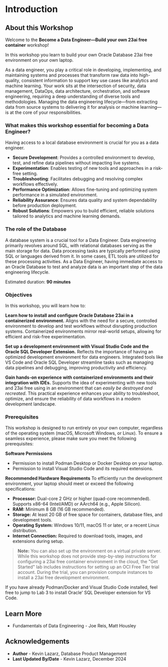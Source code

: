 # Introduction

## About this Workshop

Welcome to the **Become a Data Engineer—Build your own 23ai free container** workshop!

In this workshop you learn to build your own Oracle Database 23ai free environment on your own laptop.

As a data engineer, you play a critical role in developing, implementing, and maintaining systems and processes that transform raw data into high-quality, consistent information to support key use cases like analytics and machine learning. Your work sits at the intersection of security, data management, DataOps, data architecture, orchestration, and software engineering, requiring a deep understanding of diverse tools and methodologies. Managing the data engineering lifecycle—from extracting data from source systems to delivering it for analysis or machine learning—is at the core of your responsibilities.

### What makes this workshop essential for becoming a Data Engineer?
Having access to a local database environment is crucial for you as a data engineer. 
- **Secure Development**: Provides a controlled environment to develop, test, and refine data pipelines without impacting live systems.
- **Experimentation**: Enables testing of new tools and approaches in a risk-free setting.
- **Troubleshooting**: Facilitates debugging and resolving complex workflows effectively.
- **Performance Optimization**: Allows fine-tuning and optimizing system performance in a simulated environment.
- **Reliability Assurance**: Ensures data quality and system dependability before production deployment.
- **Robust Solutions**: Empowers you to build efficient, reliable solutions tailored to analytics and machine learning demands.

### The role of the Database
A database system is a crucial tool for a Data Engineer. Data engineering primarily revolves around SQL, with relational databases serving as the main storage for data. Data processing tasks are typically performed using SQL or languages derived from it. In some cases, ETL tools are utilized for these processing activities.
As a Data Engineer, having immediate access to an Oracle Database to test and analyze data is an important step of the data engineering lifecycle.

Estimated duration: **90 minutes**

### Objectives

In this workshop, you will learn how to:

**Learn how to install and configure Oracle Database 23ai in a containerized environment.**
Aligns with the need for a secure, controlled environment to develop and test workflows without disrupting production systems. Containerized environments mirror real-world setups, allowing for efficient and risk-free experimentation.

**Set up a development environment with Visual Studio Code and the Oracle SQL Developer Extension.**
Reflects the importance of having an optimized development environment for data engineers. Integrated tools like VS Code and Oracle SQL Developer streamline tasks such as managing data pipelines and debugging, improving productivity and efficiency.

**Gain hands-on experience with containerized environments and their integration with IDEs.**
Supports the idea of experimenting with new tools and 23ai free using in an environment that can *easily be destroyed and recreated*. This practical experience enhances your ability to troubleshoot, optimize, and ensure the reliability of data workflows in a modern development landscape.

### Prerequisites

This workshop is designed to run entirely on your own computer, regardless of the operating system (macOS, Microsoft Windows, or Linux).
To ensure a seamless experience, please make sure you meet the following prerequisites:

**Software Permissions**
- Permission to install Podman Desktop or Docker Desktop on your laptop.
- Permission to install Visual Studio Code and its required extensions.

**Recommended Hardware Requirements**
To efficiently run the development environment, your laptop should meet or exceed the following specifications:

- **Processor:** Dual-core 2 GHz or higher (quad-core recommended). Supports x86-64 (Intel/AMD) or AArch64 (e.g., Apple Silicon).
- **RAM:** Minimum 8 GB (16 GB recommended).
- **Storage:** At least 20 GB of free space for containers, database files, and development tools.
- **Operating System:** Windows 10/11, macOS 11 or later, or a recent Linux distribution.
- **Internet Connection:** Required to download tools, images, and extensions during setup.

> **Note:** You can also set up the environment on a virtual private server. While this workshop does not provide step-by-step instructions for configuring a 23ai free container environment in the cloud, the "Get Started" lab includes instructions for setting up an OCI Free Tier trial account. During the trial, you can provision compute instances to install a 23ai free development environment.


If you have already Podman/Docker and Visual Studio Code installed, feel free to jump to Lab 3 to install Oracle' SQL Developer extension for VS Code.

## Learn More

* Fundamentals of Data Engineering - Joe Reis, Matt Housley

## Acknowledgements
* **Author** - Kevin Lazarz, Database Product Management
* **Last Updated By/Date** - Kevin Lazarz, December 2024
